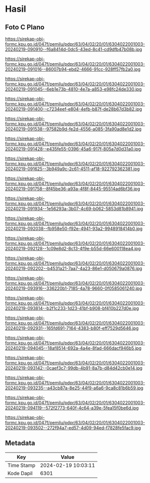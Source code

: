 # Hasil

## Foto C Plano

https://sirekap-obj-formc.kpu.go.id/047f/pemilu/pdpr/63/04/02/20/01/6304022001003-20240219-090910--f6a8414d-0dc5-43ed-8c41-cd9dfb47b08b.jpg

https://sirekap-obj-formc.kpu.go.id/047f/pemilu/pdpr/63/04/02/20/01/6304022001003-20240219-091016--86007b94-ebd2-4666-91cc-928ff57fb2a0.jpg

https://sirekap-obj-formc.kpu.go.id/047f/pemilu/pdpr/63/04/02/20/01/6304022001003-20240219-091045--6eb1e73b-4810-4e7a-a853-e98fc24de330.jpg

https://sirekap-obj-formc.kpu.go.id/047f/pemilu/pdpr/63/04/02/20/01/6304022001003-20240219-091400--c7234eef-e804-4efb-b87f-de28b67d3b82.jpg

https://sirekap-obj-formc.kpu.go.id/047f/pemilu/pdpr/63/04/02/20/01/6304022001003-20240219-091538--97582b9d-fe2d-4556-a085-3fa90ad8e1d2.jpg

https://sirekap-obj-formc.kpu.go.id/047f/pemilu/pdpr/63/04/02/20/01/6304022001003-20240219-091428--e435fe55-0396-45a6-917f-805a7d0d31a0.jpg

https://sirekap-obj-formc.kpu.go.id/047f/pemilu/pdpr/63/04/02/20/01/6304022001003-20240219-091625--3b949a9c-2c61-4511-af18-922792362381.jpg

https://sirekap-obj-formc.kpu.go.id/047f/pemilu/pdpr/63/04/02/20/01/6304022001003-20240219-091758--8f45be36-a93a-4f8f-8445-95514ad6bf36.jpg

https://sirekap-obj-formc.kpu.go.id/047f/pemilu/pdpr/63/04/02/20/01/6304022001003-20240219-091934--1e56293a-3b07-4c69-b062-5853d81b8941.jpg

https://sirekap-obj-formc.kpu.go.id/047f/pemilu/pdpr/63/04/02/20/01/6304022001003-20240219-092038--fb958e50-f92e-4941-93a2-9948918414b0.jpg

https://sirekap-obj-formc.kpu.go.id/047f/pemilu/pdpr/63/04/02/20/01/6304022001003-20240219-092128--1c09e8d2-8c13-4f9e-b55d-66e600118ea4.jpg

https://sirekap-obj-formc.kpu.go.id/047f/pemilu/pdpr/63/04/02/20/01/6304022001003-20240219-092202--b4531a21-7aa7-4a23-86e1-d050679a0876.jpg

https://sirekap-obj-formc.kpu.go.id/047f/pemilu/pdpr/63/04/02/20/01/6304022001003-20240219-093916--336220b1-7185-4a78-9660-0f0585061240.jpg

https://sirekap-obj-formc.kpu.go.id/047f/pemilu/pdpr/63/04/02/20/01/6304022001003-20240219-093814--b2f1c233-1d23-41bf-b908-bf410b227d0e.jpg

https://sirekap-obj-formc.kpu.go.id/047f/pemilu/pdpr/63/04/02/20/01/6304022001003-20240219-092931--165fd691-7164-4383-b80f-eff7529d5646.jpg

https://sirekap-obj-formc.kpu.go.id/047f/pemilu/pdpr/63/04/02/20/01/6304022001003-20240219-094045--18af8514-692a-4a4e-8fad-666dacf946b5.jpg

https://sirekap-obj-formc.kpu.go.id/047f/pemilu/pdpr/63/04/02/20/01/6304022001003-20240219-093142--0caef3c7-99db-4b91-8a7b-d84d42cb0e14.jpg

https://sirekap-obj-formc.kpu.go.id/047f/pemilu/pdpr/63/04/02/20/01/6304022001003-20240219-093235--a43cb87a-8e25-44f9-a6a6-9ca8c81b6b59.jpg

https://sirekap-obj-formc.kpu.go.id/047f/pemilu/pdpr/63/04/02/20/01/6304022001003-20240219-094119--572f2773-640f-4c64-a39e-5fea15f0be6d.jpg

https://sirekap-obj-formc.kpu.go.id/047f/pemilu/pdpr/63/04/02/20/01/6304022001003-20240219-093502--272f94a7-ed57-4d09-94ed-f7828fe5fac9.jpg


## Metadata

| Key        | Value               |
| ---------- | ------------------- |
| Time Stamp | 2024-02-19 10:03:11 |
| Kode Dapil | 6301                |



